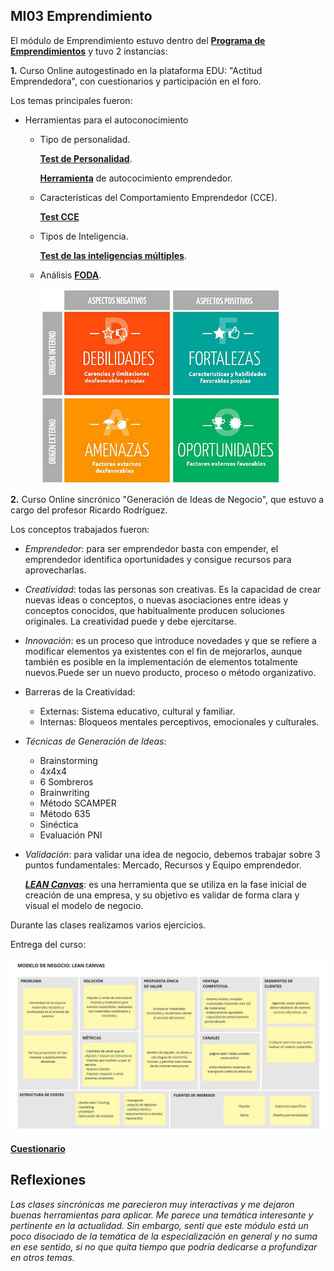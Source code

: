 ## MI03 Emprendimiento

El módulo de Emprendimiento estuvo dentro del **[Programa de Emprendimientos](https://utec.edu.uy/es/innovacion/programa-de-emprendimientos/)** y tuvo 2 instancias:

**1.** Curso Online autogestinado en la plataforma EDU: "Actitud Emprendedora", con cuestionarios y participación en el foro.

Los temas principales fueron:

- Herramientas para el autoconocimiento

    - Tipo de personalidad.

        **[Test de Personalidad](https://www.16personalities.com/es/test-de-personalidad)**.

        **[Herramienta](https://drive.google.com/drive/u/0/folders/1hck57Cb8FktXYXRKZdwMfBlkILAFOruL)** de autococimiento emprendedor.

    - Características del Comportamiento Emprendedor (CCE).

        **[Test CCE](https://edu2.utec.edu.uy/assets/courseware/v1/e8c51dd6240f620f34b80e011fb8ffa4/asset-v1:UTEC+AEM_UTEC+2024_S2+type@asset+block/TEST_CCE_UTEC_ARIAL.xlsx)**

    - Tipos de Inteligencia.

        **[Test de las inteligencias múltiples](https://www.psicoactiva.com/test/educacion-y-aprendizaje/test-de-las-inteligencias-multiples/)**.

    - Análisis **[FODA](https://asana.com/es/resources/swot-analysis)**.

      ![](../images/foda.png)


**2.** Curso Online sincrónico "Generación de Ideas de Negocio", que estuvo a cargo del profesor Ricardo Rodríguez.

Los conceptos trabajados fueron:

- *Emprendedor*: para ser emprendedor basta con empender, el emprendedor identifica oportunidades y consigue recursos para aprovecharlas.

- *Creatividad*: todas las personas son creativas. Es la capacidad de crear​ nuevas ideas o conceptos, o nuevas asociaciones entre ideas y conceptos conocidos, que habitualmente producen soluciones originales. La creatividad puede y debe ejercitarse.

- *Innovación*: es un proceso que introduce novedades y que se refiere a modificar elementos ya existentes con el fin de mejorarlos, aunque también es posible en la implementación de elementos totalmente nuevos.Puede ser un nuevo producto, proceso o método organizativo.

- Barreras de la Creatividad:
    - Externas: Sistema educativo, cultural y familiar.
    - Internas: Bloqueos mentales perceptivos, emocionales y culturales.

- *Técnicas de Generación de Ideas*:

    - Brainstorming
    - 4x4x4
    - 6 Sombreros
    - Brainwriting
    - Método SCAMPER
    - Método 635
    - Sinéctica
    - Evaluación PNI

- *Validación*: para validar una idea de negocio, debemos trabajar sobre 3 puntos fundamentales: Mercado, Recursos y Equipo emprendedor.

    ***[LEAN Canvas](https://innokabi.com/lienzo-lean-canvas-el-lienzo-de-los-emprendedores/)***: es una herramienta que se utiliza en la fase inicial de creación de una empresa, y su objetivo es validar de forma clara y visual el modelo de negocio.

Durante las clases realizamos varios ejercicios.

Entrega del curso:

   ![](../images/VGarcia_Canvas.jpg)

   **[Cuestionario](https://docs.google.com/document/d/1byc-NZ4ywK-nUrBN02PSAswvHqSza2_fn7nGaU__zns/edit?tab=t.0/)**
   


## Reflexiones

*Las clases sincrónicas me parecieron muy interactivas y me dejaron buenas herramientas para aplicar. Me parece una temática interesante y pertinente en la actualidad. Sin embargo, sentí que este módulo está un poco disociado de la temática de la especialización en general y no suma en ese sentido, si no que quita tiempo que podría dedicarse a profundizar en otros temas.* 
